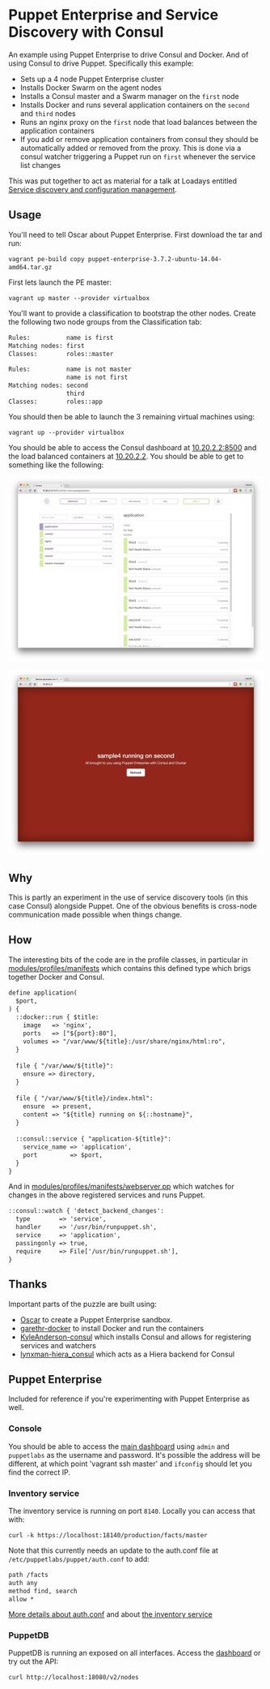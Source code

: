 # Puppet Enterprise and Service Discovery with Consul

An example using Puppet Enterprise to drive Consul and Docker. And of
using Consul to drive Puppet. Specifically this example:

* Sets up a 4 node Puppet Enterprise cluster
* Installs Docker Swarm on the agent nodes
* Installs a Consul master and a Swarm manager on the `first` node
* Installs Docker and runs several application containers on the
  `second` and `third` nodes
* Runs an nginx proxy on the `first` node that load balances between the
  application containers
* If you add or remove application containers from consul they should be
  automatically added or removed from the proxy. This is done via a
  consul watcher triggering a Puppet run on `first` whenever the service
  list changes

This was put together to act as material for a talk at Loadays
entitled [Service discovery and configuration management](http://loadays.org/pages/service_discovery_cfgmgmt.html).


## Usage

You'll need to tell Oscar about Puppet Enterprise. First download the
tar and run:

    vagrant pe-build copy puppet-enterprise-3.7.2-ubuntu-14.04-amd64.tar.gz

First lets launch the PE master:

    vagrant up master --provider virtualbox

You'll want to provide a classification to bootstrap the other nodes.
Create the following two node groups from the Classification tab:

```
Rules:          name is first
Matching nodes: first
Classes:        roles::master
```

```
Rules:          name is not master
                name is not first
Matching nodes: second
                third
Classes:        roles::app
```

You should then be able to launch the 3 remaining virtual machines using:

    vagrant up --provider virtualbox

You should be able to access the Consul dashboard at [10.20.2.2:8500](http://10.20.2.2:8500/)
and the load balanced containers at [10.20.2.2](http://10.20.2.2/). You
should be able to get to something like the following:

![Consul dashboard](consul-dashboard.png)

![Load balanced application](nginx-proxy.png)

## Why

This is partly an experiment in the use of service discovery tools
(in this case Consul) alongside Puppet. One of the obvious benefits is
cross-node communication made possible when things change.


## How

The interesting bits of the code are in the profile classes, in particular in
[modules/profiles/manifests](modules/profiles/manifests/application.pp) which
contains this defined type which brigs together Docker and Consul.

```puppet
define application(
  $port,
) {
  ::docker::run { $title:
    image   => 'nginx',
    ports   => ["${port}:80"],
    volumes => "/var/www/${title}:/usr/share/nginx/html:ro",
  }

  file { "/var/www/${title}":
    ensure => directory,
  }

  file { "/var/www/${title}/index.html":
    ensure  => present,
    content => "${title} running on ${::hostname}",
  }

  ::consul::service { "application-${title}":
    service_name => 'application',
    port         => $port,
  }
}
```

And in [modules/profiles/manifests/webserver.pp](modules/profiles/manifests/webserver.pp)
which watches for changes in the above registered services and runs Puppet.

```puppet
::consul::watch { 'detect_backend_changes':
  type        => 'service',
  handler     => '/usr/bin/runpuppet.sh',
  service     => 'application',
  passingonly => true,
  require     => File['/usr/bin/runpuppet.sh'],
}
```


## Thanks

Important parts of the puzzle are built using:

* [Oscar](https://github.com/adrienthebo/oscar) to create a Puppet Enterprise sandbox.
* [garethr-docker](https://forge.puppetlabs.com/garethr/docker) to
  install Docker and run the containers
* [KyleAnderson-consul](https://forge.puppetlabs.com/KyleAnderson/consul)
  which installs Consul and allows for registering services and watchers
* [lynxman-hiera_consul](https://forge.puppetlabs.com/lynxman/hiera_consul)
  which acts as a Hiera backend for Consul


## Puppet Enterprise

Included for reference if you're experimenting with Puppet Enterprise as well.

### Console

You should be able to access the [main dashboard](https://10.20.1.2/)
using `admin` and `puppetlabs` as the username and password. It's
possible the address will be different, at which point 'vagrant ssh
master' and `ifconfig` should let you find the correct IP.


### Inventory service

The inventory service is running on port `8140`. Locally you can access
that with:

    curl -k https://localhost:18140/production/facts/master

Note that this currently needs an update to the auth.conf file
at `/etc/puppetlabs/puppet/auth.conf` to add:

    path /facts
    auth any
    method find, search
    allow *

[More details about auth.conf](http://docs.puppetlabs.com/guides/rest_auth_conf.html)
and about [the inventory service](http://docs.puppetlabs.com/guides/inventory_service.html)


### PuppetDB

PuppetDB is running an exposed on all interfaces. Access the
[dashboard](http://localhost:18080/dashboard/index.html) or try out the API:

    curl http://localhost:18080/v2/nodes
